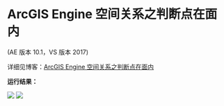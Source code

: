 # ArcGIS Engine 空间关系之判断点在面内

(AE 版本 10.1，VS 版本 2017)

详细见博客：<a href="http://blog.renkaigis.com/posts/ArcGIS/2018-03-23-ArcGIS-Engine-PointInPolygon.html" target="_blank">ArcGIS Engine 空间关系之判断点在面内</a>

**运行结果：**

<img src="http://image.renkaigis.com/images/ArcGIS/PointInPolygon1.png">

<img src="http://image.renkaigis.com/images/ArcGIS/PointInPolygon2.png">